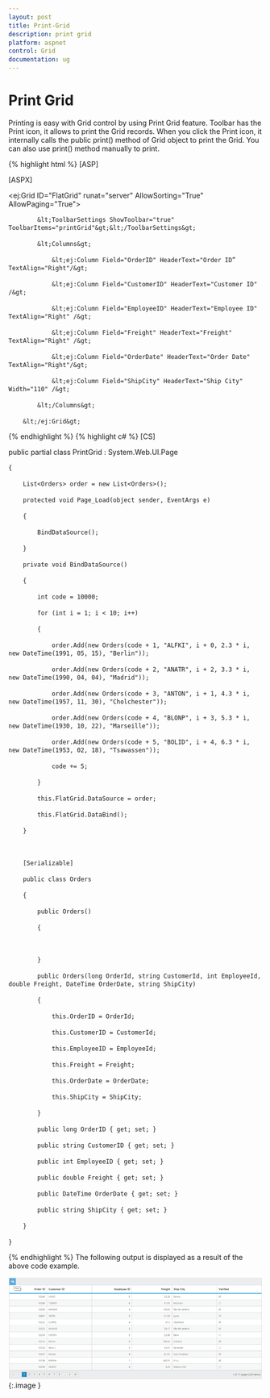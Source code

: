 ```yaml
---
layout: post
title: Print-Grid
description: print grid
platform: aspnet
control: Grid
documentation: ug
---
```


# Print Grid

Printing is easy with Grid control by using Print Grid feature. Toolbar has the Print icon, it allows to print the Grid records. When you click the Print icon, it internally calls the public print() method of Grid object to print the Grid. You can also use print() method manually to print.


{% highlight html %}
[ASP]



[ASPX]

&lt;ej:Grid ID="FlatGrid" runat="server" AllowSorting="True" AllowPaging="True"&gt;

            &lt;ToolbarSettings ShowToolbar="true" ToolbarItems="printGrid"&gt;&lt;/ToolbarSettings&gt;

            &lt;Columns&gt;

                &lt;ej:Column Field="OrderID" HeaderText="Order ID” TextAlign="Right"/&gt;

                &lt;ej:Column Field="CustomerID" HeaderText="Customer ID" /&gt;

                &lt;ej:Column Field="EmployeeID" HeaderText="Employee ID" TextAlign="Right" /&gt;

                &lt;ej:Column Field="Freight" HeaderText="Freight" TextAlign="Right" /&gt;

                &lt;ej:Column Field="OrderDate" HeaderText="Order Date" TextAlign="Right"/&gt;

                &lt;ej:Column Field="ShipCity" HeaderText="Ship City" Width="110" /&gt;

            &lt;/Columns&gt;

        &lt;/ej:Grid&gt;

{% endhighlight  %}
{% highlight c# %}
[CS]

public partial class PrintGrid : System.Web.UI.Page

    {

        List<Orders> order = new List<Orders>();

        protected void Page_Load(object sender, EventArgs e)

        {

            BindDataSource();

        }

        private void BindDataSource()

        {

            int code = 10000;

            for (int i = 1; i < 10; i++)

            {

                order.Add(new Orders(code + 1, "ALFKI", i + 0, 2.3 * i, new DateTime(1991, 05, 15), "Berlin"));

                order.Add(new Orders(code + 2, "ANATR", i + 2, 3.3 * i, new DateTime(1990, 04, 04), "Madrid"));

                order.Add(new Orders(code + 3, "ANTON", i + 1, 4.3 * i, new DateTime(1957, 11, 30), "Cholchester"));

                order.Add(new Orders(code + 4, "BLONP", i + 3, 5.3 * i, new DateTime(1930, 10, 22), "Marseille"));

                order.Add(new Orders(code + 5, "BOLID", i + 4, 6.3 * i, new DateTime(1953, 02, 18), "Tsawassen"));

                code += 5;

            }

            this.FlatGrid.DataSource = order;

            this.FlatGrid.DataBind();

        }



        [Serializable]

        public class Orders

        {

            public Orders()

            {



            }

            public Orders(long OrderId, string CustomerId, int EmployeeId, double Freight, DateTime OrderDate, string ShipCity)

            {

                this.OrderID = OrderId;

                this.CustomerID = CustomerId;

                this.EmployeeID = EmployeeId;

                this.Freight = Freight;

                this.OrderDate = OrderDate;

                this.ShipCity = ShipCity;

            }

            public long OrderID { get; set; }

            public string CustomerID { get; set; }

            public int EmployeeID { get; set; }

            public double Freight { get; set; }

            public DateTime OrderDate { get; set; }

            public string ShipCity { get; set; }

        }

    }


{% endhighlight %}
The following output is displayed as a result of the above code example.

![](Print-Grid_images/Print-Grid_img1.png)
{:.image }


